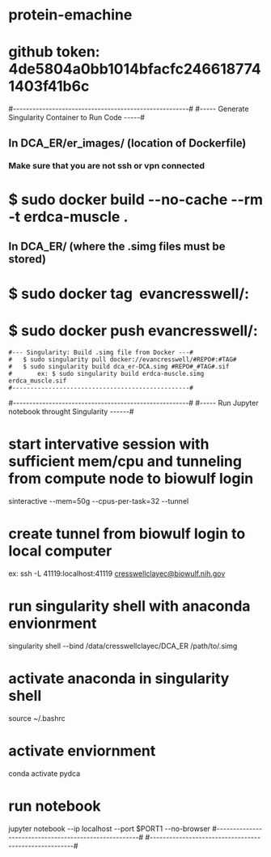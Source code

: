 # protein-emachine
# github token: 4de5804a0bb1014bfacfc2466187741403f41b6c

#------------------------------------------------------#
#----- Generate Singularity Container to Run Code -----#
## In DCA_ER/er_images/ (location of Dockerfile)
### Make sure that you are not ssh or vpn connected
#	$ sudo docker build --no-cache --rm -t erdca-muscle .

## In DCA_ER/ (where the .simg files must be stored)
#	$ sudo docker tag <IMAGE ID> evancresswell/<REPO>:<TAG>
#	$ sudo docker push evancresswell/<REPO>:<TAG>

	#--- Singularity: Build .simg file from Docker ---#
	#	$ sudo singularity pull docker://evancresswell/#REPO#:#TAG#
	#	$ sudo singularity build dca_er-DCA.simg #REPO#_#TAG#.sif 
	#		ex: $ sudo singularity build erdca-muscle.simg erdca_muscle.sif 
	#-------------------------------------------------#

#------------------------------------------------------#
#----- Run Jupyter notebook throught Singularity ------#

# start intervative session with sufficient mem/cpu and tunneling from compute node to biowulf login
sinteractive --mem=50g --cpus-per-task=32 --tunnel

# create tunnel from biowulf login to local computer
ex: ssh  -L 41119:localhost:41119 cresswellclayec@biowulf.nih.gov

# run singularity shell with anaconda envionrment
singularity shell --bind /data/cresswellclayec/DCA_ER /path/to/<pydca-container>.simg 

# activate anaconda in singularity shell
source ~/.bashrc

# activate enviornment
conda activate pydca

# run notebook
jupyter notebook --ip localhost --port $PORT1 --no-browser
#------------------------------------------------------#
#------------------------------------------------------#
